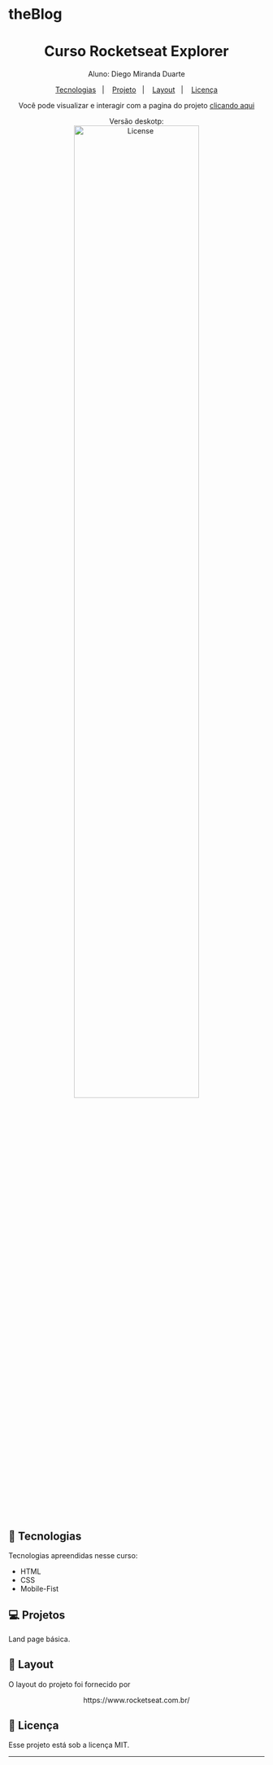 # theBlog

<h1 align="center"> Curso Rocketseat Explorer</h1>

<p align="center">
Aluno: Diego Miranda Duarte<br>
</p>

<p align="center">
  <a href="#-tecnologias">Tecnologias</a>&nbsp;&nbsp;&nbsp;|&nbsp;&nbsp;&nbsp;
  <a href="#-projeto">Projeto</a>&nbsp;&nbsp;&nbsp;|&nbsp;&nbsp;&nbsp;
  <a href="#-layout">Layout</a>&nbsp;&nbsp;&nbsp;|&nbsp;&nbsp;&nbsp;
  <a href="#memo-licença">Licença</a>
</p>

<p align="center">
Você pode visualizar e interagir com a pagina do projeto <a href="https://codepen.io/Diego-Miranda-the-bold/pen/NWeKGLx" target="_blank">clicando aqui </a>
</p>

<p align="center">
  Versão deskotp:<br>
  <img alt="License" src="https://images2.imgbox.com/54/60/pMzGxyt3_o.png" width="70%" display="flex" gap="5px" ><br>
</p>

## 🚀 Tecnologias

Tecnologias apreendidas nesse curso:

- HTML
- CSS
- Mobile-Fist

## 💻 Projetos

Land page básica.

## 🔖 Layout

O layout do projeto foi fornecido por
<p align="center">
https://www.rocketseat.com.br/
</p>

## :memo: Licença

Esse projeto está sob a licença MIT.

---
